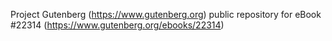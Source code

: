 Project Gutenberg (https://www.gutenberg.org) public repository for eBook #22314 (https://www.gutenberg.org/ebooks/22314)
